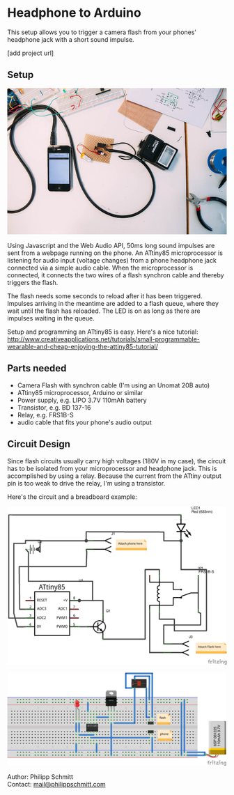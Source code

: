 # Headphone to Arduino

This setup allows you to trigger a camera flash from your phones' headphone jack with a short sound impulse.

[add project url]



## Setup

![image](setup.jpg)

Using Javascript and the Web Audio API, 50ms long sound impulses are sent from a webpage running on the phone.
An ATtiny85 microprocessor is listening for audio input (voltage changes) from a phone headphone jack connected via a simple audio cable.
When the microprocessor is connected, it connects the two wires of a flash synchron cable and thereby triggers the flash.

The flash needs some seconds to reload after it has been triggered. Impulses arriving in the meantime are added to a flash queue, where they wait until the flash has reloaded. The LED is on as long as there are impulses waiting in the queue.

Setup and programming an ATtiny85 is easy. Here's a nice tutorial: http://www.creativeapplications.net/tutorials/small-programmable-wearable-and-cheap-enjoying-the-attiny85-tutorial/


## Parts needed
- Camera Flash with synchron cable (I'm using an Unomat 20B auto)
- ATtiny85 microprocessor, Arduino or similar
- Power supply, e.g. LIPO 3.7V 110mAh battery
- Transistor, e.g. BD 137-16
- Relay, e.g. FRS1B-S
- audio cable that fits your phone's audio output



## Circuit Design
Since flash circuits usually carry high voltages (180V in my case), the circuit has to be isolated from your microprocessor and headphone jack. This is accomplished by using a relay.
Because the current from the ATtiny output pin is too weak to drive the relay, I'm using a transistor.

Here's the circuit and a breadboard example:

![image](circuit.png)

![image](circuit-breadboard.png)



Author: Philipp Schmitt  
Contact: mail@philippschmitt.com
